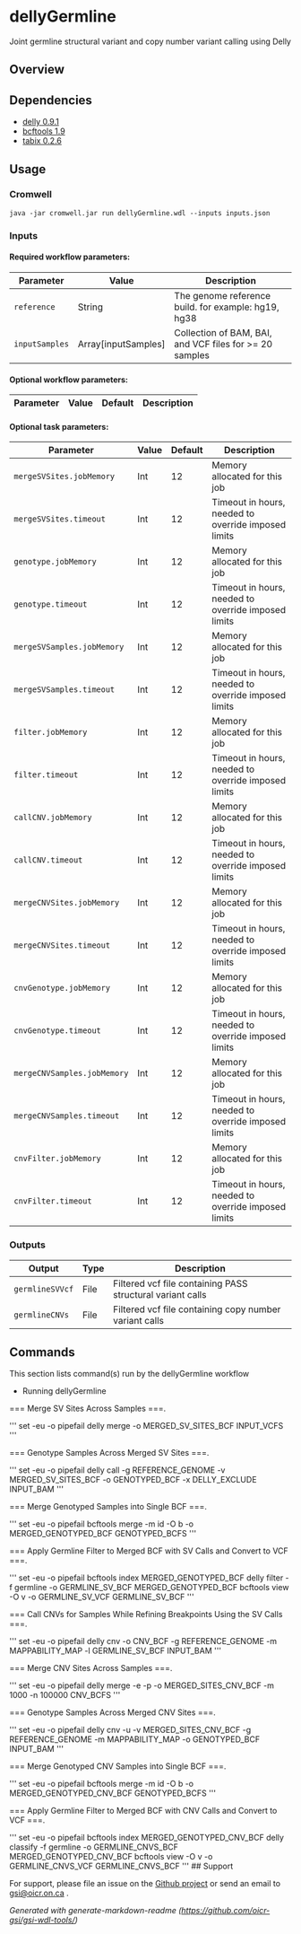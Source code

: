 # dellyGermline

Joint germline structural variant and copy number variant calling using Delly

## Overview

## Dependencies

* [delly 0.9.1](https://github.com/dellytools/delly/releases/download/v0.9.1/delly_v0.9.1_linux_x86_64bit)
* [bcftools 1.9](https://github.com/samtools/bcftools/releases/download/1.9/bcftools-1.9.tar.bz2)
* [tabix 0.2.6](https://sourceforge.net/projects/samtools/files/tabix/tabix-0.2.6.tar.bz2)


## Usage

### Cromwell
```
java -jar cromwell.jar run dellyGermline.wdl --inputs inputs.json
```

### Inputs

#### Required workflow parameters:
Parameter|Value|Description
---|---|---
`reference`|String|The genome reference build. for example: hg19, hg38
`inputSamples`|Array[inputSamples]|Collection of BAM, BAI, and VCF files for >= 20 samples


#### Optional workflow parameters:
Parameter|Value|Default|Description
---|---|---|---


#### Optional task parameters:
Parameter|Value|Default|Description
---|---|---|---
`mergeSVSites.jobMemory`|Int|12|Memory allocated for this job
`mergeSVSites.timeout`|Int|12|Timeout in hours, needed to override imposed limits
`genotype.jobMemory`|Int|12|Memory allocated for this job
`genotype.timeout`|Int|12|Timeout in hours, needed to override imposed limits
`mergeSVSamples.jobMemory`|Int|12|Memory allocated for this job
`mergeSVSamples.timeout`|Int|12|Timeout in hours, needed to override imposed limits
`filter.jobMemory`|Int|12|Memory allocated for this job
`filter.timeout`|Int|12|Timeout in hours, needed to override imposed limits
`callCNV.jobMemory`|Int|12|Memory allocated for this job
`callCNV.timeout`|Int|12|Timeout in hours, needed to override imposed limits
`mergeCNVSites.jobMemory`|Int|12|Memory allocated for this job
`mergeCNVSites.timeout`|Int|12|Timeout in hours, needed to override imposed limits
`cnvGenotype.jobMemory`|Int|12|Memory allocated for this job
`cnvGenotype.timeout`|Int|12|Timeout in hours, needed to override imposed limits
`mergeCNVSamples.jobMemory`|Int|12|Memory allocated for this job
`mergeCNVSamples.timeout`|Int|12|Timeout in hours, needed to override imposed limits
`cnvFilter.jobMemory`|Int|12|Memory allocated for this job
`cnvFilter.timeout`|Int|12|Timeout in hours, needed to override imposed limits


### Outputs

Output | Type | Description
---|---|---
`germlineSVVcf`|File|Filtered vcf file containing PASS structural variant calls
`germlineCNVs`|File|Filtered vcf file containing copy number variant calls


## Commands
 This section lists command(s) run by the dellyGermline workflow
 
 * Running dellyGermline
 
 === Merge SV Sites Across Samples ===.
 
 '''
     set -eu -o pipefail
     delly merge -o MERGED_SV_SITES_BCF INPUT_VCFS
 '''
 
 === Genotype Samples Across Merged SV Sites ===.
 
 '''
     set -eu -o pipefail
     delly call -g REFERENCE_GENOME -v MERGED_SV_SITES_BCF -o GENOTYPED_BCF -x DELLY_EXCLUDE INPUT_BAM
 '''
 
 === Merge Genotyped Samples into Single BCF ===.
 
 '''
     set -eu -o pipefail
     bcftools merge -m id -O b -o MERGED_GENOTYPED_BCF GENOTYPED_BCFS
 '''
 
 === Apply Germline Filter to Merged BCF with SV Calls and Convert to VCF ===.
 
 '''
     set -eu -o pipefail
     bcftools index MERGED_GENOTYPED_BCF
     delly filter -f germline -o GERMLINE_SV_BCF MERGED_GENOTYPED_BCF
     bcftools view -O v -o GERMLINE_SV_VCF GERMLINE_SV_BCF
 '''
 
 === Call CNVs for Samples While Refining Breakpoints Using the SV Calls ===.
 
 '''
     set -eu -o pipefail
     delly cnv -o CNV_BCF -g REFERENCE_GENOME -m MAPPABILITY_MAP -l GERMLINE_SV_BCF INPUT_BAM
 '''
 
 === Merge CNV Sites Across Samples ===.
 
 '''
     set -eu -o pipefail
     delly merge -e -p -o MERGED_SITES_CNV_BCF -m 1000 -n 100000 CNV_BCFS
 '''
 
 === Genotype Samples Across Merged CNV Sites ===.
 
 '''
     set -eu -o pipefail
     delly cnv -u -v MERGED_SITES_CNV_BCF -g REFERENCE_GENOME -m MAPPABILITY_MAP -o GENOTYPED_BCF INPUT_BAM
 '''
 
 === Merge Genotyped CNV Samples into Single BCF ===.
 
 '''
     set -eu -o pipefail
     bcftools merge -m id -O b -o MERGED_GENOTYPED_CNV_BCF GENOTYPED_BCFS
 '''
 
 === Apply Germline Filter to Merged BCF with CNV Calls and Convert to VCF ===.
 
 '''
     set -eu -o pipefail
     bcftools index MERGED_GENOTYPED_CNV_BCF
     delly classify -f germline -o GERMLINE_CNVS_BCF MERGED_GENOTYPED_CNV_BCF
     bcftools view -O v -o GERMLINE_CNVS_VCF GERMLINE_CNVS_BCF
 ''' ## Support

For support, please file an issue on the [Github project](https://github.com/oicr-gsi) or send an email to gsi@oicr.on.ca .

_Generated with generate-markdown-readme (https://github.com/oicr-gsi/gsi-wdl-tools/)_
